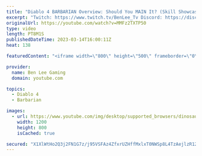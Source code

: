 ```yaml
---
title: "Diablo 4 BARBARIAN Overview: Should You MAIN It? (Skill Showcase, Gameplay, Legendary Aspects)"
excerpt: "Twitch: https://www.twitch.tv/BenLee_Tv Discord: https://discord.gg/jJHnWqK9hC Twitter: https://twitter.com/BenLeeGaming ..."
originalUrl: https://youtube.com/watch?v=MMFz2TXTP50
type: video
length: PT8M1S
publishedDateTime: 2023-03-14T16:00:11Z
heat: 138

featuredContent: "<iframe width=\"800\" height=\"500\" frameborder=\"0\" src=\"https://www.youtube.com/embed/MMFz2TXTP50\" allow=\"accelerometer; autoplay; encrypted-media; gyroscope; picture-in-picture\" allowfullscreen></iframe>"

provider:
  name: Ben Lee Gaming
  domain: youtube.com

topics:
  - Diablo 4
  - Barbarian

images:
  - url: https://www.youtube.com/img/desktop/supported_browsers/dinosaur.png
    width: 1200
    height: 800
    isCached: true

secured: "X1XlWtHo2Q3j2FN1G7z/j95VSFAz4ZfxrUZHffMxlxT0NWSp8L4TzAejlzR12ZMMIL5EqE+BDB+kx2+P9gI/JUg3Rn9PJx8Jn7bQSAxso8wdSka4SAqzw7yXsq2vTtQFLStRvkU0xs918ZpGf7uLlc7chuWbaDh94iE38/2xDpYaU7GOCku2oC3ZxkEeBh00MEYXLXKc5qMJqJ9fb1w4LZiQgRVPueJ4PzKFIaWBqE481X6z786+CL6NRY2OfRhmYNUvnwKvmDJ7c+qmrCJDFCUkGl2IVXupn8aLONwu8I1247pJZBdS4gyVMSzN83MozRfMrmoEJepZ62FnGXm5m9RmhezKkmigWf3CDlrw01+uWlUVZweEhvaKPVR/EPxjWx2G4zhTsgWSZ31WOF+VkA==;ZgXmcS7ddLqupyiN3NSMXA=="
---
```


